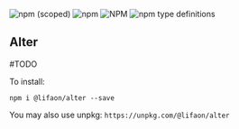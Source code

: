 ![npm (scoped)](https://img.shields.io/npm/v/@lifaon/alter.svg)
![npm](https://img.shields.io/npm/dm/@lifaon/alter.svg)
![NPM](https://img.shields.io/npm/l/@lifaon/alter.svg)
![npm type definitions](https://img.shields.io/npm/types/@lifaon/alter.svg)


## Alter ##

#TODO

To install:
```text
npm i @lifaon/alter --save
```

You may also use unpkg: `https://unpkg.com/@lifaon/alter`
